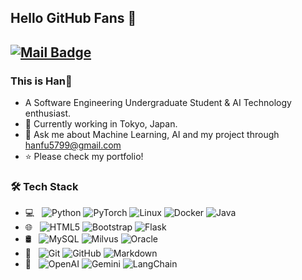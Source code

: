 ## Hello GitHub Fans 👋
[![Mail Badge](https://img.shields.io/badge/-hanfu5799@gmail.com-c14438?style=flat&logo=Gmail&logoColor=white&link=mailto:hanfu5799@gmail.com)](mailto:hanfu5799@gmail.com)
---


### This is Han🚗

- A Software Engineering Undergraduate Student & AI Technology enthusiast. 
- 🗼 Currently working in Tokyo, Japan.
- 💬 Ask me about Machine Learning, AI and my project through [hanfu5799@gmail.com](mailto:hanfu5799@gmail.com)
- ⭐ Please check my portfolio!

### 🛠 Tech Stack

- 💻 &#160; ![Python](https://img.shields.io/badge/-Python-333333?style=flat&logo=python&logoColor=007396)
![PyTorch](https://img.shields.io/badge/-PyTorch-333333?style=flat&logo=pytorch&logoColor=007396)
![Linux](https://img.shields.io/badge/-Linux-333333?style=flat&logo=Linux&logoColor=FCC624)
![Docker](https://img.shields.io/badge/-Docker-333333?style=flat&logo=docker&logoColor=FF4800)
![Java](https://img.shields.io/badge/-Java-333333?style=flat&logo=Java&logoColor=007396)
- 🌐 &#160; ![HTML5](https://img.shields.io/badge/-HTML5-333333?style=flat&logo=HTML5)
![Bootstrap](https://img.shields.io/badge/-Bootstrap-333333?style=flat&logo=bootstrap&logoColor=563D7C)
![Flask](https://img.shields.io/badge/-Flask-333333?style=flat&logo=flask)
- 🛢 &#160; ![MySQL](https://img.shields.io/badge/-MySQL-333333?style=flat&logo=mysql)
![Milvus](https://img.shields.io/badge/-Milvus-333333?style=flat&logo=milvus)
![Oracle](https://img.shields.io/badge/-Oracle-333333?style=flat&logo=Oracle)
- 🔧 &#160; ![Git](https://img.shields.io/badge/-Git-333333?style=flat&logo=git)
![GitHub](https://img.shields.io/badge/-GitHub-333333?style=flat&logo=github)
![Markdown](https://img.shields.io/badge/-Markdown-333333?style=flat&logo=markdown)
- 🤖 &#160; ![OpenAI](https://img.shields.io/badge/-OpenAI-333333?style=flat&logo=openai)
![Gemini](https://img.shields.io/badge/-Gemini-333333?style=flat&logo=Google)
![LangChain](https://img.shields.io/badge/-LangChain-333333?style=flat&logo=LangChain)

